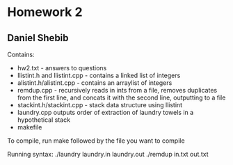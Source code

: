 # Homework 2
## Daniel Shebib

Contains:
* hw2.txt - answers to questions
* llistint.h and llistint.cpp - contains a linked list of integers
* alistint.h/alistint.cpp - contains an arraylist of integers
* remdup.cpp - recursively reads in ints from a file, removes duplicates from the first line, and concats it with the second line, outputting to a file
* stackint.h/stackint.cpp - stack data structure using llistint 
* laundry.cpp outputs order of extraction of laundry towels in a hypothetical stack
* makefile

To compile, run make followed by the file you want to compile

Running syntax:
./laundry laundry.in laundry.out
./remdup in.txt out.txt
